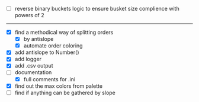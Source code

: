 - [ ] reverse binary buckets logic to ensure busket size complience with powers of 2

---

- [x] find a methodical way of splitting orders
  - [x] by antislope
  - [x] automate order coloring
- [x] add antislope to Number()
- [x] add logger
- [x] add .csv output
- [ ] documentation
  - [x] full comments for .ini
- [x] find out the max colors from palette
- [ ] find if anything can be gathered by slope